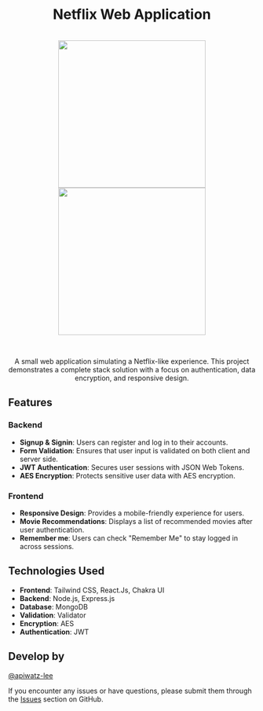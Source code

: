 <div align="center">
  
# Netflix Web Application
</div>
&nbsp;

<div align="center">
  <img src="https://res.cloudinary.com/dpsrbpkav/image/upload/v1724084797/Screenshot_2567-08-19_at_23.24.05_erczvn.png" width='300'>
  <img src="https://res.cloudinary.com/dpsrbpkav/image/upload/v1724084798/Screenshot_2567-08-19_at_23.24.48_hhd2rh.png" width='300'>
</div>

&nbsp;

<p align="center">A small web application simulating a Netflix-like experience. This project demonstrates a complete stack solution with a focus on authentication, data encryption, and responsive design.</p>

## Features

### Backend

- **Signup & Signin**: Users can register and log in to their accounts.
- **Form Validation**: Ensures that user input is validated on both client and server side.
- **JWT Authentication**: Secures user sessions with JSON Web Tokens.
- **AES Encryption**: Protects sensitive user data with AES encryption.

### Frontend

- **Responsive Design**: Provides a mobile-friendly experience for users.
- **Movie Recommendations**: Displays a list of recommended movies after user authentication.
- **Remember me**: Users can check "Remember Me" to stay logged in across sessions.

## Technologies Used

- **Frontend**: Tailwind CSS, React.Js, Chakra UI
- **Backend**: Node.js, Express.js
- **Database**: MongoDB
- **Validation**: Validator
- **Encryption**: AES
- **Authentication**: JWT

## Develop by

[@apiwatz-lee](https://github.com/apiwatz-lee)

If you encounter any issues or have questions, please submit them through the [Issues](https://github.com/apiwatz-lee/x-surface-test/issues) section on GitHub.

